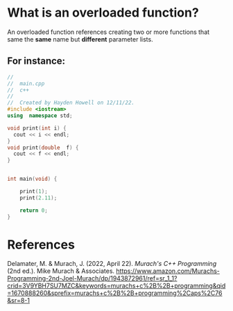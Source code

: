 # What is an overloaded function? 

An overloaded function references creating two or more functions that same the **same** name but **different** parameter lists. 


## For instance: 
```cpp 
//
//  main.cpp
//  c++
//
//  Created by Hayden Howell on 12/11/22.
#include <iostream>
using  namespace std;

void print(int i) {
  cout << i << endl;
}
void print(double  f) {
  cout << f << endl;
}


int main(void) {

    print(1);
    print(2.11);

    return 0;
}
``` 



# References

Delamater, M. & Murach, J. (2022, April 22). *Murach's C++ Programming* (2nd ed.). Mike Murach & Associates. <https://www.amazon.com/Murachs-Programming-2nd-Joel-Murach/dp/1943872961/ref=sr_1_1?crid=3V9YBH7SU7MZC&keywords=murachs+c%2B%2B+programming&qid=1670888260&sprefix=murachs+c%2B%2B+programming%2Caps%2C76&sr=8-1>  
